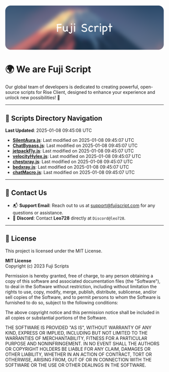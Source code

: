 ![Banner](.github/b.webp)

# 🌍 **We are Fuji Script**

Our global team of developers is dedicated to creating powerful, open-source scripts for Rise Client, designed to enhance your experience and unlock new possibilities! 🌟

---
<!-- SCRIPTS_NAVIGATION_START -->
## 📂 **Scripts Directory Navigation**

**Last Updated**: 2025-01-08 09:45:08 UTC

- **[SilentAura.js](scripts/SilentAura.js)**: Last modified on 2025-01-08 09:45:07 UTC
- **[ChatBypass.js](scripts/ChatBypass.js)**: Last modified on 2025-01-08 09:45:07 UTC
- **[jetpackFly.js](scripts/jetpackFly.js)**: Last modified on 2025-01-08 09:45:07 UTC
- **[velocityHylex.js](scripts/velocityHylex.js)**: Last modified on 2025-01-08 09:45:07 UTC
- **[chestxray.js](scripts/chestxray.js)**: Last modified on 2025-01-08 09:45:07 UTC
- **[bedxray.js](scripts/bedxray.js)**: Last modified on 2025-01-08 09:45:07 UTC
- **[chatMacro.js](scripts/chatMacro.js)**: Last modified on 2025-01-08 09:45:07 UTC

<!-- SCRIPTS_NAVIGATION_END -->

---

## 💬 **Contact Us**  
- 📬 **Support Email**: Reach out to us at [support@fujiscript.com](mailto:support@fujiscript.com) for any questions or assistance.  
- 💬 **Discord**: Contact **Leo728** directly at `Discord@leo728`.

---

## 📜 **License**

This project is licensed under the MIT License.  

**MIT License**  
Copyright (c) 2023 Fuji Scripts  

Permission is hereby granted, free of charge, to any person obtaining a copy of this software and associated documentation files (the "Software"), to deal in the Software without restriction, including without limitation the rights to use, copy, modify, merge, publish, distribute, sublicense, and/or sell copies of the Software, and to permit persons to whom the Software is furnished to do so, subject to the following conditions:  

The above copyright notice and this permission notice shall be included in all copies or substantial portions of the Software.  

THE SOFTWARE IS PROVIDED "AS IS", WITHOUT WARRANTY OF ANY KIND, EXPRESS OR IMPLIED, INCLUDING BUT NOT LIMITED TO THE WARRANTIES OF MERCHANTABILITY, FITNESS FOR A PARTICULAR PURPOSE AND NONINFRINGEMENT. IN NO EVENT SHALL THE AUTHORS OR COPYRIGHT HOLDERS BE LIABLE FOR ANY CLAIM, DAMAGES OR OTHER LIABILITY, WHETHER IN AN ACTION OF CONTRACT, TORT OR OTHERWISE, ARISING FROM, OUT OF OR IN CONNECTION WITH THE SOFTWARE OR THE USE OR OTHER DEALINGS IN THE SOFTWARE.  
